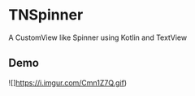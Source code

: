 # TNSpinner
A CustomView like Spinner using Kotlin and TextView

## Demo
![]https://i.imgur.com/Cmn1Z7Q.gif)
